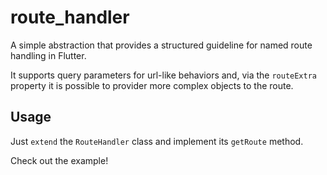 # route_handler

A simple abstraction that provides a structured guideline for named route handling in Flutter.

It supports query parameters for url-like behaviors and, via the `routeExtra` property it is possible to provider more complex objects to the route.

## Usage

Just `extend` the `RouteHandler` class and implement its `getRoute` method.

Check out the example!


